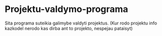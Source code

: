 # Projektu-valdymo-programa
Sita programa suteikia galimybe valdyti projektus.
(Kur rodo projektu info kazkodel nerodo kas dirba ant to projekto, nespejau pataisyt)
